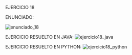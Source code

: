 EJERCICIO 18

ENUNCIADO:

![enunciado_18](https://github.com/user-attachments/assets/835343be-151b-43e4-8d64-d255ec612187)

EJERCICIO RESUELTO EN JAVA:
![ejercicio18_java](https://github.com/user-attachments/assets/81503855-4aa0-41f7-8ec9-646075125aa1)

EJERCICIO RESUELTO EN PYTHON:
![ejercicio18_python](https://github.com/user-attachments/assets/34b3e867-0163-4038-9a79-96d995cc8b5a)

